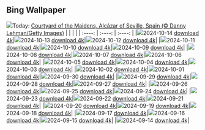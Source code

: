 ## Bing Wallpaper
![](./wallpaper/2024-10-14.jpg)Today: [Courtyard of the Maidens, Alcázar of Seville, Spain (© Danny Lehman/Getty Images)](./wallpaper/2024-10-14.jpg)
|      |      |      |
| :----: | :----: | :----: |
|![](./wallpaper/2024-10-14_sm.jpg)2024-10-14 [download 4k](./wallpaper/2024-10-14.jpg)|![](./wallpaper/2024-10-13_sm.jpg)2024-10-13 [download 4k](./wallpaper/2024-10-13.jpg)|![](./wallpaper/2024-10-12_sm.jpg)2024-10-12 [download 4k](./wallpaper/2024-10-12.jpg)|
|![](./wallpaper/2024-10-11_sm.jpg)2024-10-11 [download 4k](./wallpaper/2024-10-11.jpg)|![](./wallpaper/2024-10-10_sm.jpg)2024-10-10 [download 4k](./wallpaper/2024-10-10.jpg)|![](./wallpaper/2024-10-09_sm.jpg)2024-10-09 [download 4k](./wallpaper/2024-10-09.jpg)|
|![](./wallpaper/2024-10-08_sm.jpg)2024-10-08 [download 4k](./wallpaper/2024-10-08.jpg)|![](./wallpaper/2024-10-07_sm.jpg)2024-10-07 [download 4k](./wallpaper/2024-10-07.jpg)|![](./wallpaper/2024-10-06_sm.jpg)2024-10-06 [download 4k](./wallpaper/2024-10-06.jpg)|
|![](./wallpaper/2024-10-05_sm.jpg)2024-10-05 [download 4k](./wallpaper/2024-10-05.jpg)|![](./wallpaper/2024-10-04_sm.jpg)2024-10-04 [download 4k](./wallpaper/2024-10-04.jpg)|![](./wallpaper/2024-10-03_sm.jpg)2024-10-03 [download 4k](./wallpaper/2024-10-03.jpg)|
|![](./wallpaper/2024-10-02_sm.jpg)2024-10-02 [download 4k](./wallpaper/2024-10-02.jpg)|![](./wallpaper/2024-10-01_sm.jpg)2024-10-01 [download 4k](./wallpaper/2024-10-01.jpg)|![](./wallpaper/2024-09-30_sm.jpg)2024-09-30 [download 4k](./wallpaper/2024-09-30.jpg)|
|![](./wallpaper/2024-09-29_sm.jpg)2024-09-29 [download 4k](./wallpaper/2024-09-29.jpg)|![](./wallpaper/2024-09-28_sm.jpg)2024-09-28 [download 4k](./wallpaper/2024-09-28.jpg)|![](./wallpaper/2024-09-27_sm.jpg)2024-09-27 [download 4k](./wallpaper/2024-09-27.jpg)|
|![](./wallpaper/2024-09-26_sm.jpg)2024-09-26 [download 4k](./wallpaper/2024-09-26.jpg)|![](./wallpaper/2024-09-25_sm.jpg)2024-09-25 [download 4k](./wallpaper/2024-09-25.jpg)|![](./wallpaper/2024-09-24_sm.jpg)2024-09-24 [download 4k](./wallpaper/2024-09-24.jpg)|
|![](./wallpaper/2024-09-23_sm.jpg)2024-09-23 [download 4k](./wallpaper/2024-09-23.jpg)|![](./wallpaper/2024-09-22_sm.jpg)2024-09-22 [download 4k](./wallpaper/2024-09-22.jpg)|![](./wallpaper/2024-09-21_sm.jpg)2024-09-21 [download 4k](./wallpaper/2024-09-21.jpg)|
|![](./wallpaper/2024-09-20_sm.jpg)2024-09-20 [download 4k](./wallpaper/2024-09-20.jpg)|![](./wallpaper/2024-09-19_sm.jpg)2024-09-19 [download 4k](./wallpaper/2024-09-19.jpg)|![](./wallpaper/2024-09-18_sm.jpg)2024-09-18 [download 4k](./wallpaper/2024-09-18.jpg)|
|![](./wallpaper/2024-09-17_sm.jpg)2024-09-17 [download 4k](./wallpaper/2024-09-17.jpg)|![](./wallpaper/2024-09-16_sm.jpg)2024-09-16 [download 4k](./wallpaper/2024-09-16.jpg)|![](./wallpaper/2024-09-15_sm.jpg)2024-09-15 [download 4k](./wallpaper/2024-09-15.jpg)|
|![](./wallpaper/2024-09-14_sm.jpg)2024-09-14 [download 4k](./wallpaper/2024-09-14.jpg)|